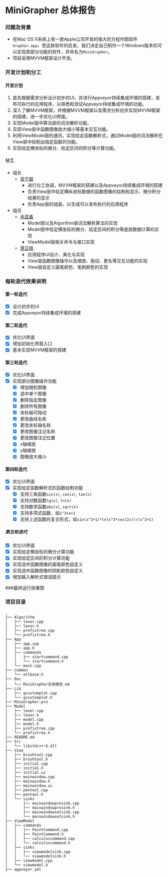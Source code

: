 # MiniGrapher 总体报告

### 问题及背景

- 在Mac OS X系统上有一款Apple公司开发的强大的方程作图软件`Grapher.app`，受这款软件的启发，我们决定自己制作一个Windows版本的可以实现其部分功能的软件，并命名为`MiniGrapher`。
- 项目采用MVVM框架设计开发。

### 开发计划和分工

#### 开发计划

1. 首先根据需求分析设计初步的UI，并进行Appveyor持续集成环境的搭建，发布可执行的应用程序，以熟悉和测试Appveyor持续集成环境的功能。
2. 深入了解MVVM框架，并根据MVVM框架以及需求分析初步实现MVVM框架的搭建，进一步优化UI界面。
3. 实现Model层中算法层的词法解析功能。
4. 实现View层中函数图像放大缩小等基本交互功能。
5. 利用ViewModel层的通讯，实现给定函数解析式，通过Model层的词法解析在View层中绘制出指定函数的功能。
6. 实现给定横坐标的微分、给定区间的积分等计算功能。

#### 分工

- 组长
  - [吴宁超](https://github.com/CcCody)
    - 进行分工协调，MVVM框架的搭建以及Appveyor持续集成环境的搭建
    - 负责View层中给定横纵坐标数据的函数图像的绘制和显示、微分积分结果的显示
    - 负责App层的组装，以生成可以发布执行的应用程序
- 组员
  - [余亚鑫](https://github.com/ySilencex)
    - Model层以及Algorithm层词法解析算法的实现
    - Model层中给定横坐标的微分、给定区间的积分等底层数据计算的实现
    - ViewModel层相关命令与接口实现
  - [萧芷晴](https://github.com/crownX)
    - 应用程序UI设计、美化与实现
    - View层函数图像操作以及缩放、拖动、更名等交互功能的实现
    - View层自定义画笔颜色、笔刷颜色的实现

### 每轮迭代效果说明

#### 第一轮迭代

- [x] 设计初步的UI
- [x] 完成Appveyor持续集成环境的搭建

#### 第二轮迭代

- [x] 优化UI界面
- [x] 增加初始化界面入口
- [x] 基本实现MVVM框架的搭建

#### 第三轮迭代

- [x] 优化UI界面
- [x] 实现部分图像操作功能
  - [x] 增加随机图像
  - [x] 选中单个图像
  - [x] 删除指定图像
  - [x] 删除所有图像
  - [x] 坐标轴可拖动
  - [x] 更改曲线名称
  - [x] 更改坐标轴名称
  - [x] 更改图像注记名称
  - [x] 更改图像注记位置
  - [x] x轴缩放
  - [x] y轴缩放
  - [x] 图像放大缩小

#### 第四轮迭代

- [x] 优化UI界面
- [x] 实现给定函数解析式的函数绘制功能
  - [x] 支持三角函数`sin(x)`, `cos(x)`, `tan(x)`
  - [x] 支持对数函数`lg(x)`, `ln(x)`
  - [x] 支持数学函数`abs(x)`, `sqrt(x)`
  - [x] 支持多项式函数，如`x^3+x+1`
  - [x] 支持上述函数的复合形式，如`sin(x^2+1)*ln(x^3*cos(2x))/(x^2+1)`

##### 第五轮迭代

- [x] 优化UI界面
- [x] 实现给定横坐标的微分计算功能
- [x] 实现给定区间的积分计算功能
- [x] 实现选中函数图像的画笔颜色自定义
- [x] 实现选中函数图像的阴影颜色自定义
- [x] 增加输入解析式错误提示

###最终运行效果图



### 项目目录

```
.
├── Algorithm
│   ├── lexer.cpp
│   ├── lexer.h
│   ├── prefixtree.cpp
│   └── prefixtree.h
├── App
│   ├── app.cpp
│   ├── app.h
│   ├── commands
│   │   ├── startcommand.cpp
│   │   └── startcommand.h
│   └── main.cpp
├── Common
│   └── etlbase.h
├── Doc
│   └── MiniGrapher总体报告.md
├── Lib
│   ├── qcustomplot.cpp
│   └── qcustomplot.h
├── MiniGrapher.pro
├── Model
│   ├── lexer.cpp
│   ├── lexer.h
│   ├── model.cpp
│   ├── model.h
│   ├── prefixtree.cpp
│   └── prefixtree.h
├── README.md
├── Src
│   └── libstdc++-6.dll
├── View
│   ├── brushtool.cpp
│   ├── brushtool.h
│   ├── initial.cpp
│   ├── initial.h
│   ├── initial.ui
│   ├── mainwindow.cpp
│   ├── mainwindow.h
│   ├── mainwindow.ui
│   ├── pentool.cpp
│   ├── pentool.h
│   └── sinks
│       ├── mainwindowprosink.cpp
│       ├── mainwindowprosink.h
│       ├── mainwindowsetsink.cpp
│       └── mainwindowsetsink.h
├── ViewModel
│   ├── commands
│   │   ├── PaintCommand.cpp
│   │   ├── PaintCommand.h
│   │   ├── calculuscommand.cpp
│   │   └── calculuscommand.h
│   ├── sinks
│   │   ├── viewmodelsink.cpp
│   │   └── viewmodelsink.h
│   ├── viewmodel.cpp
│   └── viewmodel.h
├── appveyor.yml
```

